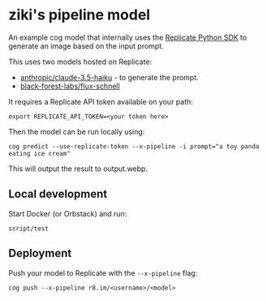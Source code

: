 # ziki's pipeline model

An example cog model that internally uses the [Replicate Python SDK](https://github.com/replicate/replicate-python) to generate an image based on the input prompt.

This uses two models hosted on Replicate:

 - [anthropic/claude-3.5-haiku](https://replicate.com/anthropic/claude-3.5-haiku) - to generate the prompt.
 - [black-forest-labs/flux-schnell](https://replicate.com/black-forest-labs/flux-schnell)

It requires a Replicate API token available on your path:

    export REPLICATE_API_TOKEN=<your token here>

Then the model can be run locally using:

    cog predict --use-replicate-token --x-pipeline -i prompt="a toy panda eating ice cream"

This will output the result to output.webp.

## Local development

Start Docker (or Orbstack) and run:

    script/test

## Deployment

Push your model to Replicate with the `--x-pipeline` flag:

    cog push --x-pipeline r8.im/<username>/<model>
